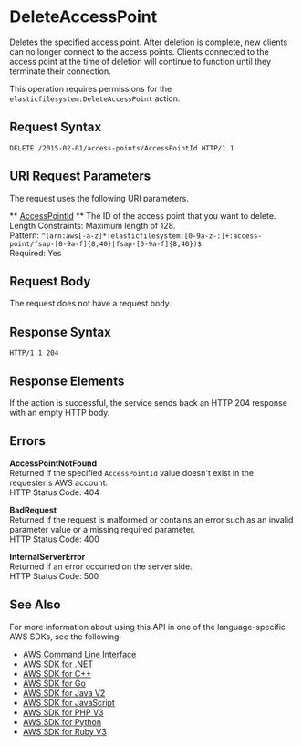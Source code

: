 # DeleteAccessPoint<a name="API_DeleteAccessPoint"></a>

Deletes the specified access point\. After deletion is complete, new clients can no longer connect to the access points\. Clients connected to the access point at the time of deletion will continue to function until they terminate their connection\.

This operation requires permissions for the `elasticfilesystem:DeleteAccessPoint` action\.

## Request Syntax<a name="API_DeleteAccessPoint_RequestSyntax"></a>

```
DELETE /2015-02-01/access-points/AccessPointId HTTP/1.1
```

## URI Request Parameters<a name="API_DeleteAccessPoint_RequestParameters"></a>

The request uses the following URI parameters\.

 ** [AccessPointId](#API_DeleteAccessPoint_RequestSyntax) **   <a name="efs-DeleteAccessPoint-request-AccessPointId"></a>
The ID of the access point that you want to delete\.  
Length Constraints: Maximum length of 128\.  
Pattern: `^(arn:aws[-a-z]*:elasticfilesystem:[0-9a-z-:]+:access-point/fsap-[0-9a-f]{8,40}|fsap-[0-9a-f]{8,40})$`   
Required: Yes

## Request Body<a name="API_DeleteAccessPoint_RequestBody"></a>

The request does not have a request body\.

## Response Syntax<a name="API_DeleteAccessPoint_ResponseSyntax"></a>

```
HTTP/1.1 204
```

## Response Elements<a name="API_DeleteAccessPoint_ResponseElements"></a>

If the action is successful, the service sends back an HTTP 204 response with an empty HTTP body\.

## Errors<a name="API_DeleteAccessPoint_Errors"></a>

 **AccessPointNotFound**   
Returned if the specified `AccessPointId` value doesn't exist in the requester's AWS account\.  
HTTP Status Code: 404

 **BadRequest**   
Returned if the request is malformed or contains an error such as an invalid parameter value or a missing required parameter\.  
HTTP Status Code: 400

 **InternalServerError**   
Returned if an error occurred on the server side\.  
HTTP Status Code: 500

## See Also<a name="API_DeleteAccessPoint_SeeAlso"></a>

For more information about using this API in one of the language\-specific AWS SDKs, see the following:
+  [AWS Command Line Interface](https://docs.aws.amazon.com/goto/aws-cli/elasticfilesystem-2015-02-01/DeleteAccessPoint) 
+  [AWS SDK for \.NET](https://docs.aws.amazon.com/goto/DotNetSDKV3/elasticfilesystem-2015-02-01/DeleteAccessPoint) 
+  [AWS SDK for C\+\+](https://docs.aws.amazon.com/goto/SdkForCpp/elasticfilesystem-2015-02-01/DeleteAccessPoint) 
+  [AWS SDK for Go](https://docs.aws.amazon.com/goto/SdkForGoV1/elasticfilesystem-2015-02-01/DeleteAccessPoint) 
+  [AWS SDK for Java V2](https://docs.aws.amazon.com/goto/SdkForJavaV2/elasticfilesystem-2015-02-01/DeleteAccessPoint) 
+  [AWS SDK for JavaScript](https://docs.aws.amazon.com/goto/AWSJavaScriptSDK/elasticfilesystem-2015-02-01/DeleteAccessPoint) 
+  [AWS SDK for PHP V3](https://docs.aws.amazon.com/goto/SdkForPHPV3/elasticfilesystem-2015-02-01/DeleteAccessPoint) 
+  [AWS SDK for Python](https://docs.aws.amazon.com/goto/boto3/elasticfilesystem-2015-02-01/DeleteAccessPoint) 
+  [AWS SDK for Ruby V3](https://docs.aws.amazon.com/goto/SdkForRubyV3/elasticfilesystem-2015-02-01/DeleteAccessPoint) 